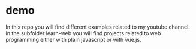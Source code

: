 # demo
In this repo you will find different examples related to my youtube channel. In the subfolder learn-web you will find projects related to web programming either with plain javascript or with vue.js.
